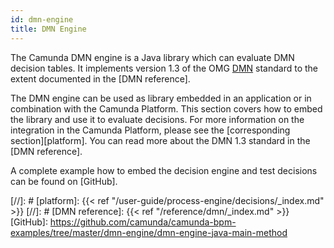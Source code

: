 ```yaml
---
id: dmn-engine
title: DMN Engine
---
```


The Camunda DMN engine is a Java library which can evaluate DMN decision tables.
It implements version 1.3 of the OMG [DMN](http://www.omg.org/spec/DMN/1.3) standard to the extent documented in the [DMN reference].

The DMN engine can be used as library embedded in an
application or in combination with the Camunda Platform. This section
covers how to embed the library and use it to evaluate decisions. For more
information on the integration in the Camunda Platform, please see the
[corresponding section][platform]. You can read more about the DMN 1.3 standard
in the [DMN reference].

A complete example how to embed the decision engine and test
decisions can be found on [GitHub].


[//]: # [platform]: {{< ref "/user-guide/process-engine/decisions/_index.md" >}}
[//]: # [DMN reference]: {{< ref "/reference/dmn/_index.md" >}}
[GitHub]: https://github.com/camunda/camunda-bpm-examples/tree/master/dmn-engine/dmn-engine-java-main-method